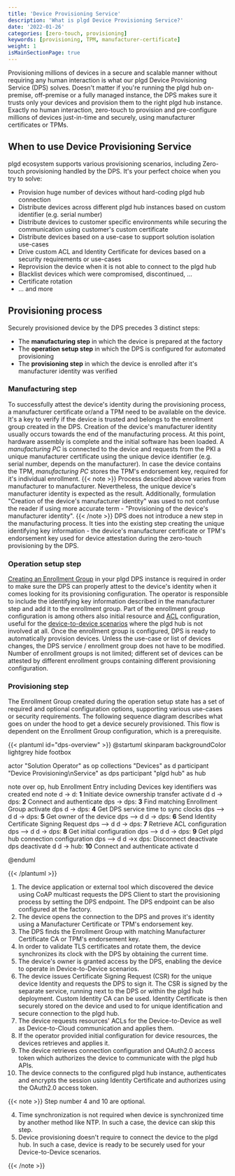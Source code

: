 ```yaml
---
title: 'Device Provisioning Service'
description: 'What is plgd Device Provisioning Service?'
date: '2022-01-26'
categories: [zero-touch, provisioning]
keywords: [provisioning, TPM, manufacturer-certificate]
weight: 1
isMainSectionPage: true
---
```


Provisioning millions of devices in a secure and scalable manner without requiring any human interaction is what our plgd Device Provisioning Service (DPS) solves. Doesn't matter if you're running the plgd hub on-premise, off-premise or a fully managed instance, the DPS makes sure it trusts only your devices and provision them to the right plgd hub instance. Exactly no human interaction, zero-touch to provision and pre-configure millions of devices just-in-time and securely, using manufacturer certificates or TPMs.

## When to use Device Provisioning Service

plgd ecosystem supports various provisioning scenarios, including Zero-touch provisioning handled by the DPS. It's your perfect choice when you try to solve:

- Provision huge number of devices without hard-coding plgd hub connection
- Distribute devices across different plgd hub instances based on custom identifier (e.g. serial number)
- Distribute devices to customer specific environments while securing the communication using customer's custom certificate
- Distribute devices based on a use-case to support solution isolation use-cases
- Drive custom ACL and Identity Certificate for devices based on a security requirements or use-cases
- Reprovision the device when it is not able to connect to the plgd hub
- Blacklist devices which were compromised, discontinued, ...
- Certificate rotation
- ... and more

## Provisioning process

Securely provisioned device by the DPS precedes 3 distinct steps:

- The **manufacturing step** in which the device is prepared at the factory
- The **operation setup step** in which the DPS is configured for automated provisioning
- The **provisioning step** in which the device is enrolled after it's manufacturer identity was verified

### Manufacturing step

To successfully attest the device's identity during the provisioning process, a manufacturer certificate or/and a TPM need to be available on the device. It's a key to verify if the device is trusted and belongs to the enrollment group created in the DPS.
Creation of the device's manufacturer identity usually occurs towards the end of the manufacturing process. At this point, hardware assembly is complete and the initial software has been loaded. A _manufacturing PC_ is connected to the device and requests from the PKI a unique manufacturer certificate using the unique device identifier (e.g. serial number, depends on the manufacturer). In case the device contains the TPM, _manufacturing PC_ stores the TPM's endorsement key, required for it's individual enrollment.
{{< note >}}
Process described above varies from manufacturer to manufacturer. Nevertheless, the unique device's manufacturer identity is expected as the result. Additionally, formulation "Creation of the device's manufacturer identity" was used to not confuse the reader if using more accurate term - "Provisioning of the device's manufacturer identity".
{{< /note >}}
DPS does not introduce a new step in the manufacturing process. It ties into the existing step creating the unique identifying key information - the device's manufacturer certificate or TPM's endorsement key used for device attestation during the zero-touch provisioning by the DPS.

### Operation setup step

[Creating an Enrollment Group]() in your plgd DPS instance is required in order to make sure the DPS can properly attest to the device's identity when it comes looking for its provisioning configuration. The operator is responsible to include the identifying key information described in the manufacturer step and add it to the enrollment group. Part of the enrollment group configuration is among others also initial resource and [ACL]() configuration, useful for the [device-to-device scenarios]() where the plgd hub is not involved at all. Once the enrollment group is configured, DPS is ready to automatically provision devices. Unless the use-case or list of devices changes, the DPS service / enrollment group does not have to be modified. Number of enrollment groups is not limited; different set of devices can be attested by different enrollment groups containing different provisioning configuration.

### Provisioning step

The Enrollment Group created during the operation setup state has a set of required and optional configuration options, supporting various use-cases or security requirements. The following sequence diagram describes what goes on under the hood to get a device securely provisioned. This flow is dependent on the Enrollment Group configuration, which is a prerequisite.

{{< plantuml id="dps-overview" >}}
@startuml
skinparam backgroundColor lightgrey
hide footbox

actor "Solution Operator" as op
collections "Devices" as d
participant "Device Provisioning\nService" as dps
participant "plgd hub" as hub

note over op, hub
Enrollment Entry including Devices key identifiers was created
end note
d -> d: **1** Initiate device ownership transfer
activate d
d -> dps: **2** Connect and authenticate
dps -> dps: **3** Find matching Enrollment Group
activate dps
d -> dps: **4** Get DPS service time to sync clocks
dps --> d
d -> dps: **5** Get owner of the device
dps --> d
d -> dps: **6** Send Identity Certificate Signing Request
dps --> d
d -> dps: **7** Retrieve ACL configuration
dps --> d
d -> dps: **8** Get initial configuration
dps --> d
d -> dps: **9** Get plgd hub connection configuration
dps --> d
d ->x dps: Disconnect
deactivate dps
deactivate d
d -> hub: **10** Connect and authenticate
activate d

@enduml

{{< /plantuml >}}

1. The device application or external tool which discovered the device using CoAP multicast requests the DPS Client to start the provisioning process by setting the DPS endpoint. The DPS endpoint can be also configured at the factory.
2. The device opens the connection to the DPS and proves it's identity using a Manufacturer Certificate or TPM's endorsement key.
3. The DPS finds the Enrollment Group with matching Manufacturer Certificate CA or TPM's endorsement key.
4. In order to validate TLS certificates and rotate them, the device synchronizes its clock with the DPS by obtaining the current time.
5. The device's owner is granted access by the DPS, enabling the device to operate in Device-to-Device scenarios.
6. The device issues Certificate Signing Request (CSR) for the unique device Identity and requests the DPS to sign it. The CSR is signed by the separate service, running next to the DPS or within the plgd hub deployment. Custom Identity CA can be used. Identity Certificate is then securely stored on the device and used to for unique identification and secure connection to the plgd hub.
7. The device requests resources' ACLs for the Device-to-Device as well as Device-to-Cloud communication and applies them.
8. If the operator provided initial configuration for device resources, the devices retrieves and applies it.
9. The device retrieves connection configuration and OAuth2.0 access token which authorizes the device to communicate with the plgd hub APIs.
10. The device connects to the configured plgd hub instance, authenticates and encrypts the session using Identity Certificate and authorizes using the OAuth2.0 access token.

{{< note >}}
Step number 4 and 10 are optional.

4. Time synchronization is not required when device is synchronized time by another method like NTP. In such a case, the device can skip this step.
10. Device provisioning doesn't require to connect the device to the plgd hub. In such a case, device is ready to be securely used for your Device-to-Device scenarios.

{{< /note >}}
